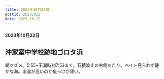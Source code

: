 ```yaml
---
title: 2023年10月22日
postId: 20231022
date: 2023-10-22
---
```

#### 2023年10月22日

## 沖家室中学校跡地ゴロタ浜

朝マズメ。5:55~干潮時刻7:53まで。石積波止の右側あたり。ベイト見られず静かな海。水温が高いのか魚っけが薄い。